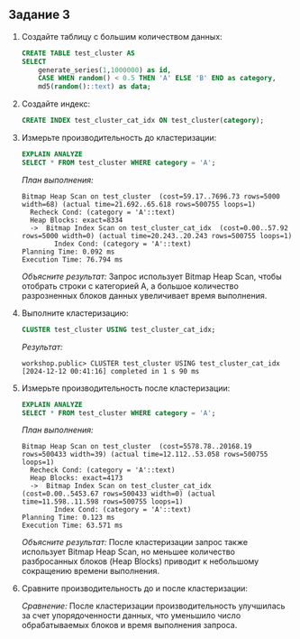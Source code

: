 ## Задание 3

1. Создайте таблицу с большим количеством данных:
    ```sql
    CREATE TABLE test_cluster AS 
    SELECT 
        generate_series(1,1000000) as id,
        CASE WHEN random() < 0.5 THEN 'A' ELSE 'B' END as category,
        md5(random()::text) as data;
    ```

2. Создайте индекс:
    ```sql
    CREATE INDEX test_cluster_cat_idx ON test_cluster(category);
    ```

3. Измерьте производительность до кластеризации:
    ```sql
    EXPLAIN ANALYZE
    SELECT * FROM test_cluster WHERE category = 'A';
    ```

   *План выполнения:*
    ```
    Bitmap Heap Scan on test_cluster  (cost=59.17..7696.73 rows=5000 width=68) (actual time=21.692..65.618 rows=500755 loops=1)
      Recheck Cond: (category = 'A'::text)
      Heap Blocks: exact=8334
      ->  Bitmap Index Scan on test_cluster_cat_idx  (cost=0.00..57.92 rows=5000 width=0) (actual time=20.243..20.243 rows=500755 loops=1)
            Index Cond: (category = 'A'::text)
    Planning Time: 0.092 ms
    Execution Time: 76.794 ms
    ```

   *Объясните результат:*
   Запрос использует Bitmap Heap Scan, чтобы отобрать строки с категорией A, а большое количество разрозненных блоков
   данных увеличивает время выполнения.

4. Выполните кластеризацию:
    ```sql
    CLUSTER test_cluster USING test_cluster_cat_idx;
    ```

   *Результат:*
    ```
    workshop.public> CLUSTER test_cluster USING test_cluster_cat_idx
    [2024-12-12 00:41:16] completed in 1 s 90 ms
    ```

5. Измерьте производительность после кластеризации:
    ```sql
    EXPLAIN ANALYZE
    SELECT * FROM test_cluster WHERE category = 'A';
    ```

   *План выполнения:*
    ```
    Bitmap Heap Scan on test_cluster  (cost=5578.78..20168.19 rows=500433 width=39) (actual time=12.112..53.058 rows=500755 loops=1)
      Recheck Cond: (category = 'A'::text)
      Heap Blocks: exact=4173
      ->  Bitmap Index Scan on test_cluster_cat_idx  (cost=0.00..5453.67 rows=500433 width=0) (actual time=11.598..11.598 rows=500755 loops=1)
            Index Cond: (category = 'A'::text)
    Planning Time: 0.123 ms
    Execution Time: 63.571 ms
    ```

   *Объясните результат:*
   После кластеризации запрос также использует Bitmap Heap Scan, но меньшее количество разбросанных блоков (Heap Blocks)
   приводит к небольшому сокращению времени выполнения.

6. Сравните производительность до и после кластеризации:

   *Сравнение:*
   После кластеризации производительность улучшилась за счет упорядоченности данных, что уменьшило число обрабатываемых
   блоков и время выполнения запроса.